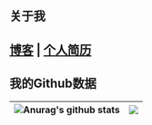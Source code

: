 
## 关于我

## [博客](https://blog.deercloud.site) | [个人简历](https://blog.deercloud.site/intro.html)



## 我的Github数据
| <img align="center" src="https://github-readme-stats.vercel.app/api?username=ColdeZhang&show_icons=true&locale=cn&hide_border=true&theme=buefy" alt="Anurag's github stats" /> | <img align="center" src="https://github-readme-stats.vercel.app/api/top-langs/?username=ColdeZhang&layout=compact&locale=cn&hide_border=true&theme=buefy" /> |
| ------------- | ------------- |
